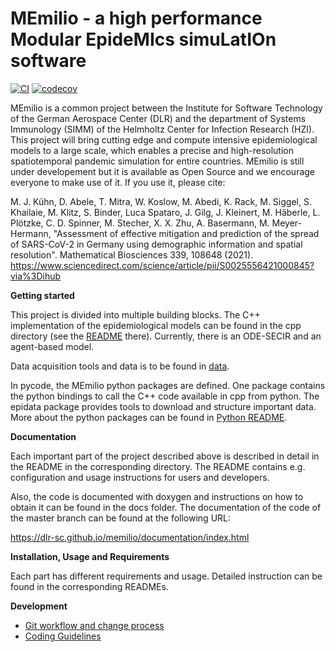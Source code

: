 # MEmilio - a high performance Modular EpideMIcs simuLatIOn software #

[![CI](https://github.com/DLR-SC/memilio/actions/workflows/main.yml/badge.svg)](https://github.com/DLR-SC/memilio/actions/workflows/main.yml)
[![codecov](https://codecov.io/gh/DLR-SC/memilio/branch/main/graph/badge.svg?token=DVQXIQJHBM)](https://codecov.io/gh/DLR-SC/memilio)

MEmilio is a common project between the Institute for Software Technology of the German Aerospace Center (DLR) and the department of Systems Immunology (SIMM) of the Helmholtz Center for Infection Research (HZI). This project will bring cutting edge and compute intensive epidemiological models to a large scale, which enables a precise and high-resolution spatiotemporal pandemic simulation for entire countries. MEmilio is still under developement but it is available as Open Source and we encourage everyone to make use of it. If you use it, please cite:

M. J. Kühn, D. Abele, T. Mitra, W. Koslow, M. Abedi, K. Rack, M. Siggel, S. Khailaie, M. Klitz, S. Binder, Luca Spataro, J. Gilg, J. Kleinert, M. Häberle, L. Plötzke, C. D. Spinner, M. Stecher, X. X. Zhu, A. Basermann, M. Meyer-Hermann, "Assessment of effective mitigation and prediction of the spread of SARS-CoV-2 in Germany using demographic information and spatial resolution". Mathematical Biosciences 339, 108648 (2021). https://www.sciencedirect.com/science/article/pii/S0025556421000845?via%3Dihub

**Getting started**

This project is divided into multiple building blocks. The C++ implementation of the epidemiological models can be found in the cpp directory (see the [README](cpp/README.md) there). Currently, there is an ODE-SECIR and an agent-based model. 

Data acquisition tools and data is to be found in [data](data/README.md).

In pycode, the MEmilio python packages are defined. One package contains the python bindings to call the C++ code available in cpp from python. The  epidata package provides tools to download and structure important data. More about the python packages can be found in [Python README](pycode/README.rst).

**Documentation**

Each important part of the project described above is described in detail in the README in the corresponding directory. The README contains e.g. configuration and usage instructions for users and developers.

Also, the code is documented with doxygen and instructions on how to obtain it can be found in the docs folder.
The documentation of the code of the master branch can be found at the following URL:

https://dlr-sc.github.io/memilio/documentation/index.html

**Installation, Usage and Requirements**

Each part has different requirements and usage. Detailed instruction can be found in the corresponding READMEs.

**Development**
* [Git workflow and change process](https://github.com/DLR-SC/memilio/wiki/git-workflow)
* [Coding Guidelines](https://github.com/DLR-SC/memilio/wiki/coding-guidelines)
